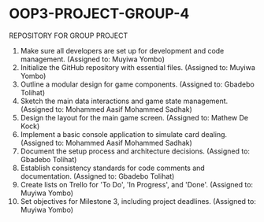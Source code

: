 # OOP3-PROJECT-GROUP-4
REPOSITORY FOR GROUP PROJECT


1.	Make sure all developers are set up for development and code management. (Assigned to: Muyiwa Yombo)
2.	Initialize the GitHub repository with essential files. (Assigned to: Muyiwa Yombo)
3.	Outline a modular design for game components. (Assigned to: Gbadebo Tolihat)
4.	Sketch the main data interactions and game state management. (Assigned to: Mohammed Aasif Mohammed Sadhak)
5.	Design the layout for the main game screen. (Assigned to: Mathew De Kock)
6.	Implement a basic console application to simulate card dealing. (Assigned to: Mohammed Aasif Mohammed Sadhak)
7.	Document the setup process and architecture decisions. (Assigned to: Gbadebo Tolihat)
8.	Establish consistency standards for code comments and documentation. (Assigned to: Gbadebo Tolihat)
9.	Create lists on Trello for 'To Do', 'In Progress', and 'Done'. (Assigned to: Muyiwa Yombo)
10.	Set objectives for Milestone 3, including project deadlines. (Assigned to: Muyiwa Yombo)
